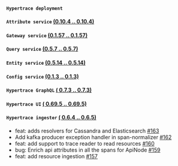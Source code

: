 #### `Hypertrace deployment` 

#### `Attribute service`  [(0.10.4 .. 0.10.4)](https://github.com/hypertrace/attribute-service/releases)

#### `Gateway service`  [(0.1.57 .. 0.1.57)](https://github.com/hypertrace/gateway-service/releases)

#### `Query service`  [(0.5.7 .. 0.5.7)](https://github.com/hypertrace/query-service/releases)

#### `Entity service`  [(0.5.14 .. 0.5.14)](https://github.com/hypertrace/entity-service/releases)

#### `Config service`  [(0.1.3 .. 0.1.3)](https://github.com/hypertrace/config-service/releases)

#### `Hypertrace GraphQL`  [( 0.7.3 .. 0.7.3)](https://github.com/hypertrace/hypertrace-graphql/releases)

#### `Hypertrace UI`  [( 0.69.5 .. 0.69.5)](https://github.com/hypertrace/hypertrace-ui/releases)

#### `Hypertrace ingester`  [( 0.6.4 .. 0.6.5)](https://github.com/hypertrace/hypertrace-ingester/releases)
- feat: adds resolvers for Cassandra and Elasticsearch [#163](https://github.com/hypertrace/hypertrace-ingester/pull/163)
- Add kafka producer exception handler in span-normalizer [#162](https://github.com/hypertrace/hypertrace-ingester/pull/162)
- feat: add support to trace reader to read resources [#160](https://github.com/hypertrace/hypertrace-ingester/pull/160)
- bug: Enrich api attributes in all the spans for ApiNode [#159](https://github.com/hypertrace/hypertrace-ingester/pull/159)
- feat: add resource ingestion [#157](https://github.com/hypertrace/hypertrace-ingester/pull/157)
